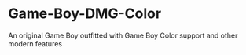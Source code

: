# Game-Boy-DMG-Color
An original Game Boy outfitted with Game Boy Color support and other modern features
